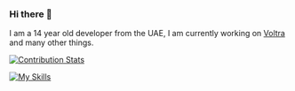 ### Hi there 👋

I am a 14 year old developer from the UAE, I am currently working on [Voltra](http://github.com/planetjunkie/voltra) and many other things.

[![Contribution Stats](https://github-contribution-stats.vercel.app/api/?username=planetjunkie)](https://github.com/LordDashMe/github-contribution-stats/)

[![My Skills](https://skillicons.dev/icons?i=py,linux,html,md,vscode,figma,qt,godot&perline=4)](https://skillicons.dev)
